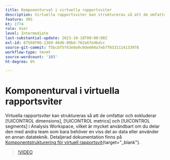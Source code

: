 ```yaml
---
title: Komponenturval i virtuella rapportsviter
description: Virtuella rapportsviter kan struktureras så att de omfattar och utesluter dimensioner, mätvärden och segment i Analysis Workspace, vilket är till stor hjälp om ni delar dem med andra team som bara behöver en viss del av data eller använder en annan datateknik.
feature: VRS
kt: 1774
role: User
level: Intermediate
last-substantial-update: 2023-10-18T00:00:00Z
exl-id: 87568f06-1369-46d6-80bd-762a67e4bdcc
source-git-commit: f5bcbf5f43e9a9c0de604a7eb7f0331114133978
workflow-type: tm+mt
source-wordcount: '103'
ht-degree: 0%

---
```


# Komponenturval i virtuella rapportsviter

Virtuella rapportsviter kan struktureras så att de omfattar och exkluderar [!UICONTROL dimensions], [!UICONTROL metrics] och [!UICONTROL segments] i Analysis Workspace, vilket är mycket användbart om du delar den med andra team som bara behöver en viss del av data eller använder en annan datateknik. Detaljerad dokumentation finns på [Komponentstrukturering för virtuell rapportsvit](https://experienceleague.adobe.com/docs/analytics/components/virtual-report-suites/vrs-components.html?lang=sv-SE){target="_blank"}.

>[!VIDEO](https://video.tv.adobe.com/v/23544/?quality=12&learn=on)
